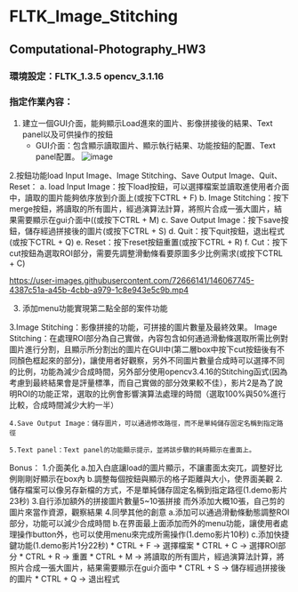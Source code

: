 # FLTK_Image_Stitching
## Computational-Photography_HW3
### 環境設定：FLTK_1.3.5 opencv_3.1.16
### 指定作業內容：
1. 建立一個GUI介面，能夠顯示Load進來的圖片、影像拼接後的結果、Text panel以及可供操作的按鈕
	* GUI介面：包含顯示讀取圖片、顯示執行結果、功能按鈕的配置、Text panel配置。
![image](https://user-images.githubusercontent.com/72666141/146067330-2a6c44c5-90c2-4ba4-8756-0cb35ec16057.png)

2.按鈕功能load Input Image、Image Stitching、Save Output Image、Quit、Reset：
	a. load Input Image：按下load按鈕，可以選擇檔案並讀取進使用者介面中，讀取的圖片能夠依序放到介面上(或按下CTRL + F)
	b. Image Stitching：按下merge按鈕，將讀取的所有圖片，經過演算法計算，將照片合成一張大圖片，結果需要顯示在gui介面中((或按下CTRL + M)
	c. Save Output Image：按下save按鈕，儲存經過拼接後的圖片(或按下CTRL + S)
	d. Quit：按下quit按鈕，退出程式(或按下CTRL + Q)
	e. Reset：按下reset按鈕重置(或按下CTRL + R)
	f. Cut：按下cut按鈕為選取ROI部分，需要先調整滑動條看要原圖多少比例需求(或按下CTRL + C)


https://user-images.githubusercontent.com/72666141/146067745-4387c51a-a45b-4cbb-a979-1c8e943e5c9b.mp4

	
3. 添加menu功能實現第二點全部的案件功能

3.Image Stitching：影像拼接的功能，可拼接的圖片數量及最終效果。
	Image Stitching：在處理ROI部分為自己實做，內容包含如何通過滑動條選取所需比例對圖片進行分割，且顯示所分割出的圖片在GUI中(第二層box中按下cut按鈕後有不同顏色框起來的部分)，讓使用者好觀察，另外不同圖片數量合成時可以選擇不同的比例，功能為減少合成時間，另外部分使用opencv3.4.16的Stitching函式(因為考慮到最終結果會是評量標準，而自己實做的部分效果較不佳），影片2是為了說明ROI的功能正常，選取的比例會影響演算法處理的時間（選取100%與50%進行比較，合成時間減少大約一半）

	4.Save Output Image：儲存圖片，可以通過修改路徑，而不是單純儲存固定名稱到指定路徑

	5.Text panel：Text panel的功能顯示提示，並將該步驟的耗時顯示在畫面上。

Bonus：
	1.介面美化
		a.加入白底讓load的圖片顯示，不讓畫面太突兀，調整好比例剛剛好顯示在box內
		b.調整每個按鈕與顯示的格子距離與大小，使界面美觀
	2.儲存檔案可以像另存新檔的方式，不是單純儲存固定名稱到指定路徑(1.demo影片23秒)
	3.自行添加額外的拼接圖片數量5~10張拼接
		而外添加大概10張，自己剪的圖片來當作資源，觀察結果
	4.同學其他的創意
		a.添加可以通過滑動條動態調整ROI部分，功能可以減少合成時間
		b.在界面最上面添加而外的menu功能，讓使用者處理操作button外，也可以使用menu來完成所需操作(1.demo影片10秒)
		c.添加快捷鍵功能(1.demo影片1分22秒)
			* CTRL + F -> 選擇檔案
			* CTRL + C -> 選擇ROI部分
			* CTRL + R -> 重置
			* CTRL + M -> 將讀取的所有圖片，經過演算法計算，將照片合成一張大圖片，結果需要顯示在gui介面中
			* CTRL + S -> 儲存經過拼接後的圖片
			* CTRL + Q -> 退出程式
